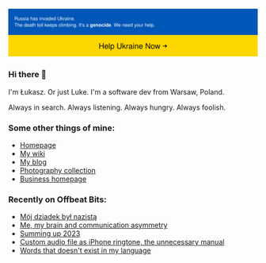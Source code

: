 [![SWUbanner](https://raw.githubusercontent.com/vshymanskyy/StandWithUkraine/main/banner2-direct.svg)](https://github.com/vshymanskyy/StandWithUkraine/blob/main/docs/README.md)

### Hi there 👋

I'm Łukasz. Or just Luke. I'm a software dev from Warsaw, Poland.

Always in search. Always listening. Always hungry. Always foolish.

### Some other things of mine:

* [Homepage](https://lukaszwojcik.net/)
* [My wiki](https://lukeswiki.eu/)
* [My blog](https://blog.lukaszwojcik.net/)
* [Photography collection](https://lukemgraphy.eu/)
* [Business homepage](https://lukem.net/)

### Recently on Offbeat Bits:

<!-- BLOG-POST-LIST:START -->
- [Mój dziadek był nazistą](https://blog.lukaszwojcik.net/moj-dziadek-byl-nazista/)
- [Me, my brain and communication asymmetry](https://blog.lukaszwojcik.net/me-my-brain-and-communication-asymmetry/)
- [Summing up 2023](https://blog.lukaszwojcik.net/summing-up-2023/)
- [Custom audio file as iPhone ringtone, the unnecessary manual](https://blog.lukaszwojcik.net/custom-audio-file-as-iphone-ringtone-the-unnecessary-manual/)
- [Words that doesn&#39;t exist in my language](https://blog.lukaszwojcik.net/words-that-doesnt-exist-in-my-language/)
<!-- BLOG-POST-LIST:END -->
